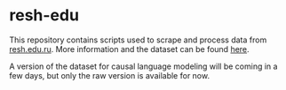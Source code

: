 # resh-edu
This repository contains scripts used to scrape and process data from [resh.edu.ru](https://resh.edu.ru/).
More information and the dataset can be found [here](https://huggingface.co/datasets/its5Q/resh-edu).

A version of the dataset for causal language modeling will be coming in a few days, but only the raw version is available for now.